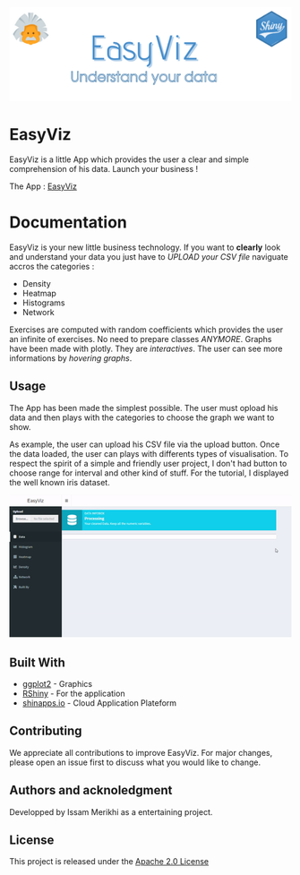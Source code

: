 <img src ="images/banner.png" width = "auto" height = "auto">

# EasyViz

EasyViz is a little App which provides the user a clear and simple comprehension of his data. Launch your business !

The App : [EasyViz](https://issammerikhi.shinyapps.io/easyviz/)

# Documentation

EasyViz is your new little business technology. If you want to **clearly** look and understand your data you just have to _UPLOAD your CSV file_ naviguate accros the categories :


- Density
- Heatmap
- Histograms
- Network

Exercises are computed with random coefficients which provides the user an infinite of exercises. No need to prepare classes _ANYMORE_.
Graphs have been made with plotly. They are _interactives_. The user can see more informations by _hovering graphs_.

## Usage

The App has been made the simplest possible. The user must opload his data and then plays with the categories to choose the graph we want to show.

As example, the user can upload his CSV file via the upload button. Once the data loaded, the user can plays with differents types of visualisation.
To respect the spirit of a simple and friendly user project, I don't had button to choose range for interval and other kind of stuff.
For the tutorial, I displayed the well known iris dataset.


<img src ="images/eaasyviz.gif" width = "auto" height = "auto">

## Built With

- [ggplot2](https://www.r-graph-gallery.com/) - Graphics
- [RShiny](https://rstudio.github.io/shinydashboard/) - For the application
- [shinapps.io](https://www.shinyapps.io/) - Cloud Application Plateform

## Contributing

We appreciate all contributions to improve EasyViz. For major changes, please open an issue first to discuss what you would like to change.


## Authors and acknoledgment

Developped by Issam Merikhi as a entertaining project.

## License

This project is released under the [Apache 2.0 License](https://github.com/IssamMerikhi/Maths78/edit/main/LICENSE)
